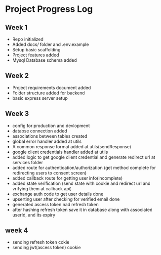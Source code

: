 # Project Progress Log

## Week 1

- Repo initialized
- Added docs/ folder and .env.example
- Setup basic scaffolding
- Project features added
- Mysql Database schema added

## Week 2

- Project requirements document added
- Folder structure added for backend
- basic express server setup

## Week 3

- config for production and devlopment
- databse connection added
- associations between tables created
- global error handler added at utils
- A common response format added at utils(sendResponse)
- google client credentials handler added at utils
- added logic to get google client credential and generate redirect url at services folder
- added route for authentication/authorization (get method complete for redirecting users to consent screen)
- added callback route for getting user info(incomplete)
- added state verification (send state with cookie and redirect url and vrifying them at callback api)
- exchange auth code to get user details done
- upserting user after checking for verified email done
- generated ascess token nad refresh token
- after hashing refresh token save it in database along with associated userId, and its expiry

## week 4

- sending refresh token cokie
- sending jwt(ascess token) cookie
